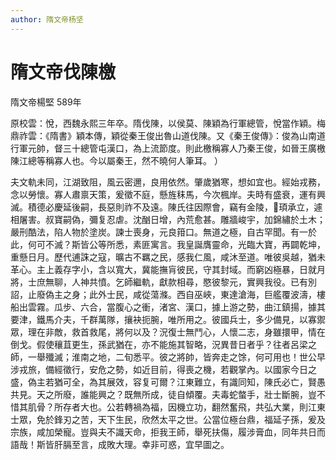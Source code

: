 ```yaml
---
author: 隋文帝杨坚
---
```


<div class="heti heti--vertical">

# 隋文帝伐陳檄

隋文帝楊堅 589年

原校雲：悅，西魏永熙三年卒。隋伐陳，以侯莫、陳穎為行軍總管，悅當作穎。梅鼎祚雲：《隋書》穎本傳，穎從秦王俊出魯山道伐陳。又《秦王俊傳》：俊為山南道行軍元帥，督三十總管屯漢口，為上流節度。則此檄稱寡人乃秦王俊，如晉王廣檄陳江總等稱寡人也。今以屬秦王，然不曉何人筆耳。 ）

夫文軌未同，江湖致阻，風云密邇，良用依然。肇歲猶寒，想如宜也。經始戎務，念以勞懷。寡人肅禀天策，爰徵不庭，懸旌秣馬，今次楓岸。夫時有盛衰，運有興滅。積德必慶延後嗣，長惡則祚不及遠。陳氏往因際會，竊有金陵，頊承立，遽相屠害。叔寶嗣偽，彌复忍虐。沈酗日增，內荒愈甚。雕牆峻宇，加錦繡於土木；嚴刑酷法，陷人物於塗炭。諫士喪身，元良箝口。無道之極，自古罕聞。有一於此，何可不滅？斯皆公等所悉，素匪寓言。我皇誕膺靈命，光臨大寶，再闢乾坤，重懸日月。歷代逋誅之寇，曠古不羈之民，感我仁風，咸沐至道。唯彼吳越，猶未革心。主上義存字小，含以寬大，冀能撫肓彼民，守其封域。而窮凶極暴，日就月將，士庶無聊，人神共憤。乞師繼軌，獻款相尋，愍彼黎元，實興我役。已有別詔，止廢偽主之身；此外士民，咸從蕩滌。西自巫峽，東達滄海，巨艦覆波濤，樓船出雲霧。瓜步、六合，當腹心之衝，渚宮、漢口，據上游之勢，曲江鎮揚，據其要津，鐵馬介夫，千群萬隊，攘袂扼腕，唯所用之。彼國兵士，多少備見，以寡禦眾，理在非敵，救首救尾，將何以及？況復士無鬥心，人懷二志，身雖擐甲，情在倒戈。假使穰苴更生，孫武猶在，亦不能施其智略，況異昔日者乎？往者呂梁之師，一舉殲滅；淮南之地，二旬悉平。彼之將帥，皆奔走之馀，何可用也！世公早涉戎旅，備經徵行，安危之勢，如近目前，得喪之機，若觀掌內。以國家今日之盛，偽主若猶可全，為其展效，容复可爾？江東難立，有識同知，陳氏必亡，賢愚共見。天之所廢，誰能興之？既無所成，徒自傾覆。夫毒蛇螫手，壯士斷腕，豈不惜其肌骨？所存者大也。公若轉禍為福，因機立功，翻然奮飛，共弘大業，則江東士眾，免於鋒刃之苦，天下生民，欣然太平之世。公當位極台鼎，福延子孫，爰及宗族，咸加榮寵。豈與夫不識天命，拒我王師，舉死扶傷，履涉膏血，同年共日而語哉！斯皆肝膈至言，成敗大理。幸非可惑，宜早圖之。

</div>
